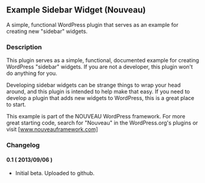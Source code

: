 ## Example Sidebar Widget (Nouveau) ##

A simple, functional WordPress plugin that serves as an example for creating new "sidebar" widgets.

### Description ###

This plugin serves as a simple, functional, documented example for creating WordPress "sidebar" widgets. If you are not a developer, this plugin won't do anything for you.

Developing sidebar widgets can be strange things to wrap your head around, and this plugin is intended to help make that easy. If you need to develop a plugin that adds new widgets to WordPress, this is a great place to start.

This example is part of the NOUVEAU WordPress framework. For more great starting code, search for "Nouveau" in the WordPress.org's plugins or visit [www.nouveauframework.com]

### Changelog ###

#### 0.1 ( 2013/09/06 ) ####
* Initial beta. Uploaded to github.